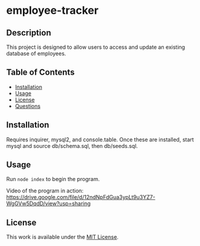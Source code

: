 # employee-tracker

## Description

This project is designed to allow users to access and update an existing database of employees.

## Table of Contents

- [Installation](#installation)
- [Usage](#usage)
- [License](#license)
- [Questions](#questions)

## Installation

Requires inquirer, mysql2, and console.table. Once these are installed, start mysql and source db/schema.sql, then db/seeds.sql.

## Usage

Run `node index` to begin the program.

Video of the program in action: https://drive.google.com/file/d/12ndNpFdGua3ypLt9u3YZ7-WgGVw5DqdD/view?usp=sharing

## License

This work is available under the [MIT License](https://opensource.org/licenses/MIT).
